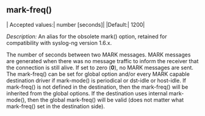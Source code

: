 ## mark-freq()

|  Accepted values:|   number \[seconds\]|
|Default:|           1200|

*Description:* An alias for the obsolete mark() option, retained for
compatibility with syslog-ng version 1.6.x.

The number of seconds between two MARK messages. MARK messages are
generated when there was no message traffic to inform the receiver that
the connection is still alive. If set to zero (**0**), no MARK messages
are sent. The mark-freq() can be set for global option and/or every MARK
capable destination driver if mark-mode() is periodical or dst-idle or
host-idle. If mark-freq() is not defined in the destination, then the
mark-freq() will be inherited from the global options. If the
destination uses internal mark-mode(), then the global mark-freq() will
be valid (does not matter what mark-freq() set in the destination side).
